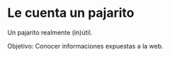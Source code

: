 # Le cuenta un pajarito

Un pajarito realmente (in)útil.

Objetivo: Conocer informaciones expuestas a la web.
